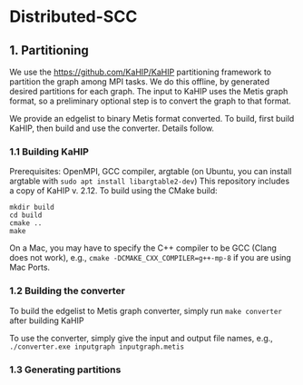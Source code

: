 # Distributed-SCC

## 1. Partitioning
We use the https://github.com/KaHIP/KaHIP partitioning framework to partition the graph among MPI tasks. We do this offline, by generated desired 
partitions for each graph. The input to KaHIP uses the Metis graph format, so a preliminary optional step is to convert the graph to that format.

We provide an edgelist to binary Metis format converted. To build, first build KaHIP, then build and use the converter. Details follow.

### 1.1 Building KaHIP
Prerequisites: OpenMPI, GCC compiler, argtable (on Ubuntu, you can install argtable with `sudo apt install libargtable2-dev`)
This repository includes a copy of KaHIP v. 2.12. To build using the CMake build:
```cd KaHIP_v2.12
mkdir build
cd build 
cmake ..
make
```
On a Mac, you may have to specify the C++ compiler to be GCC (Clang does not work), e.g., `cmake -DCMAKE_CXX_COMPILER=g++-mp-8` if you are using Mac Ports.

### 1.2 Building the converter
To build the edgelist to Metis graph converter, simply run `make converter` after building KaHIP 

To use the converter, simply give the input and output file names, e.g.,
```./converter.exe inputgraph inputgraph.metis```

### 1.3 Generating partitions
